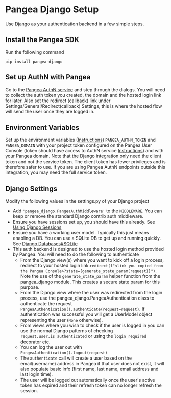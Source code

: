 # Pangea Django Setup

Use Django as your authentication backend in a few simple steps.

## Install the Pangea SDK

Run the following command

```
pip install pangea-django
```

## Set up AuthN with Pangea

Go to the [Pangea AuthN service](https://console.pangea.cloud/service/authn) and step through the dialogs. You will need to collect the auth token you created, the domain and the hosted login link for later. Also set the redirect (callback) link under Settings/General/Redirect(callback) Settings, this is where the hosted flow will send the user once they are logged in.

## Environment Variables
Set up the environment variables ([Instructions](https://pangea.cloud/docs/getting-started/integrate/#set-environment-variables)) `PANGEA_AUTHN_TOKEN` and `PANGEA_DOMAIN` with your project token configured on the Pangea User Console (token should have access to AuthN service [Instructions](https://pangea.cloud/docs/getting-started/configure-services/#configure-a-pangea-service)) and with your Pangea domain.
Note that the Django integration only need the client token and not the service token. The client token has fewer privileges and is therefore safer to use. If you are using Pangea AuthN endpoints outside this integration, you may need the full service token.

## Django Settings

Modify the following values in the settings.py of your Django project

* Add `'pangea_django.PangeaAuthMiddleware'` to the `MIDDLEWARE`. You can keep or remove the standard Django contrib auth middleware.
* Ensure you have sessions set up, you should have this already. See [Using Django Sessions](https://docs.djangoproject.com/en/4.2/topics/http/sessions/)
* Ensure you have a working user model. Typically this just means enabling a DB. You can use a SQLite DB to get up and running quickly. See [Django Databases#SQLite](https://docs.djangoproject.com/en/4.2/ref/databases/#sqlite-notes)
* This auth backend is designed to use the hosted login method provided by Pangea. You will need to do the following to authenticate
    - From the Django view(s) where you want to kick off a login process, redirect to your hosted login link.`redirect(f"<link you copied from the Pangea Console>?state={generate_state_param(request)}")`. Note the use of the `generate_state_param` helper function from the pangea_django module. This creates a secure state param for this purpose.
    - From the Django view where the user was redirected from the login process, use the pangea_django.PangeaAuthentication class to authenticate the request `PangeaAuthentication().authenticate(request=request)`. If authentication was successful you will get a UserModel object representing the user (`None` otherwise).
    - From views where you wish to check if the user is logged in you can use the normal Django patterns of checking `request.user.is_authenticated` or using the `login_required` decorator etc.
    - You can log the user out with `PangeaAuthentication().logout(request)`
    - The `authenticate` call will create a user based on the email(username) address in Pangea if that user does not exist, it will also populate basic info (first name, last name, email address and last login time).
    - The user will be logged out automatically once the user's active token has expired and their refresh token can no longer refresh the session.
